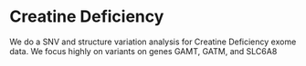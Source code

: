 # Creatine Deficiency

We do a SNV and structure variation analysis for Creatine Deficiency exome data.
We focus highly on variants on genes GAMT, GATM, and SLC6A8 


